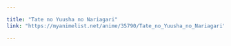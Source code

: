 ```yaml
---

title: "Tate no Yuusha no Nariagari"
link: "https://myanimelist.net/anime/35790/Tate_no_Yuusha_no_Nariagari"

---
```


